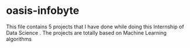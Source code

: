 # oasis-infobyte
This file contains 5 projects that I have done while doing this Internship of Data Science . The projects are totally based on Machine Learning algorithms
